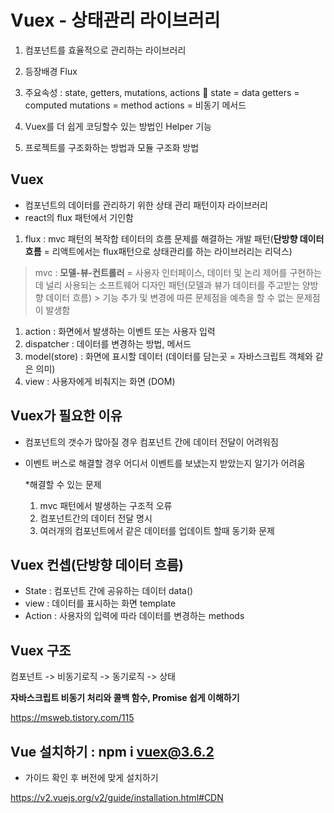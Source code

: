 # Vuex - 상태관리 라이브러리

1. 컴포넌트를 효율적으로 관리하는 라이브러리
2. 등장배경 Flux
3. 주요속성 : state, getters, mutations, actions 🙌
	state = data
	getters = computed
	mutations = method
	actions = 비동기 메서드

4. Vuex를 더 쉽게 코딩할수 있는 방법인 Helper 기능
5. 프로젝트를 구조화하는 방법과 모듈 구조화 방법


## Vuex
- 컴포넌트의 데이터를 관리하기 위한 상태 관리 패턴이자 라이브러리
- react의 flux 패턴에서 기인함

1. flux : mvc 패턴의 복작합 테이터의 흐름 문제를 해결하는 개발 패턴(**단방향 데이터 흐름** = 리액트에서는 flux패턴으로 상태관리를 하는 라이브러리는 리덕스)
> mvc : **모델-뷰-컨트롤러** = 사용자 인터페이스, 데이터 및 논리 제어를 구현하는데 널리 사용되는 소프트웨어 디자인 패턴(모델과 뷰가 데이터를 주고받는 양방향 데이터 흐름)
    > 기능 추가 및 변경에 따른 문제점을 예측을 할 수 없는 문제점이 발생함

  1. action : 화면에서 발생하는 이벤트 또는 사용자 입력
  2. dispatcher : 데이터를 변경하는 방법, 메서드
  3. model(store) : 화면에 표시할 데이터 (데이터를 담는곳 = 자바스크립트 객체와 같은 의미)
  4. view : 사용자에게 비춰지는 화면 (DOM)

## Vuex가 필요한 이유
- 컴포넌트의 갯수가 많아질 경우 컴포넌트 간에 데이터 전달이 어려워짐
- 이벤트 버스로 해결할 경우 어디서 이벤트를 보냈는지 받았는지 알기가 어려움

    *해결할 수 있는 문제
    1. mvc 패턴에서 발생하는 구조적 오류
    2. 컴포넌트간의 데이터 전달 명시
    3. 여러개의 컴포넌트에서 같은 데이터를 업데이트 할때 동기화 문제

## Vuex 컨셉(단방향 데이터 흐름)
- State : 컴포넌트 간에 공유하는 데이터 data()
- view : 데이터를 표시하는 화면 template
- Action : 사용자의 입력에 따라 데이터를 변경하는 methods

## Vuex 구조
컴포넌트 -> 비동기로직 -> 동기로직 -> 상태

**자바스크립트 비동기 처리와 콜백 함수, Promise 쉽게 이해하기**

<https://msweb.tistory.com/115>


## Vue 설치하기 : npm i vuex@3.6.2
- 가이드 확인 후 버전에 맞게 설치하기

<https://v2.vuejs.org/v2/guide/installation.html#CDN>
